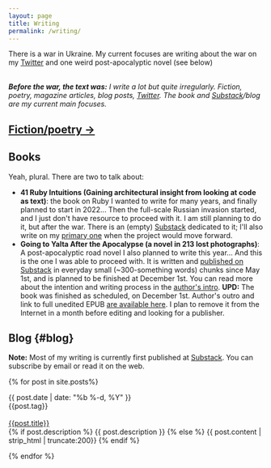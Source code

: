 ```yaml
---
layout: page
title: Writing
permalink: /writing/
---
```


<div class="callout">
  There is a war in Ukraine. My current focuses are writing about the war on my <a href="https://twitter.com/zverok">Twitter</a> and one weird post-apocalyptic novel (see below)
</div>

<br/>

_**Before the war, the text was:** I write a lot but quite irregularly. Fiction, poetry, magazine articles, blog posts, <a href="https://twitter.com/zverok">Twitter</a>. The book and <a href="https://zverok.substack.com">Substack</a>/blog are my current main focuses._

## [Fiction/poetry →](/writing/fiction/)

## Books

Yeah, plural. There are two to talk about:

* **41 Ruby Intuitions (Gaining architectural insight from looking at code as text)**: the book on Ruby I wanted to write for many years, and finally planned to start in 2022... Then the full-scale Russian invasion started, and I just don't have resource to proceed with it. I am still planning to do it, but after the war. There is an (empty) [Substack](https://rubyintuitions.substack.com/) dedicated to it; I'll also write on my [primary one](https://zverok.substack.com) when the project would move forward.
* **Going to Yalta After the Apocalypse (a novel in 213 lost photographs)**: A post-apocalyptic road novel I also planned to write this year... And this is the one I was able to proceed with. It is written and [published on Substack](https://goingtoyalta.substack.com/) in everyday small (\~300-something words) chunks since May 1st, and is planned to be finished at December 1st. You can read more about the intention and writing process in the [author's intro](https://goingtoyalta.substack.com/p/pre-intro). **UPD:** The book was finished as scheduled, on December 1st. Author's outro and link to full unedited EPUB [are available here](https://goingtoyalta.substack.com/p/outro). I plan to remove it from the Internet in a month before editing and looking for a publisher.

<!--
## "41 Ruby Intuitions"—book in progress {#ruby-intuitions}

**Gaining architectural insight from looking at code as text**

The main topic of the book is looking into the ways of code writing that allow creating lucid code. Lucid code conveys its intention and means in the most humane ways possible. I'll be exploring the ways of thinking that Ruby programming language, "designed for developer's happiness" teaches, and how paying attention to singular (code) phrases allow one to write better.

<iframe src="https://rubyintuitions.substack.com/embed" width="480" height="320" style="border:1px solid #EEE; background:white;" frameborder="0" scrolling="no"></iframe>
-->

## Blog {#blog}

**Note:** Most of my writing is currently first published at [Substack](https://zverok.substack.com). You can subscribe by email or read it on the web.

{% for post in site.posts%}
<div class="post postContent">
  <div  class="postDate"><time datetime="{{ post.date | date_to_xmlschema }}" itemprop="datePublished">{{ post.date | date: "%b %-d, %Y" }}</time>
  </div>
  <div class="postTag">
    {{post.tag}}
  </div>
  <br>
  <div class="postTitle">
  <a class='postLink' href="{{site.url}}{{site.baseurl}}{{post.url}}">{{post.title}}</a>
  </div>
  <div class="postExt">
    {% if post.description %}
      {{ post.description }}
    {% else %}
      {{ post.content | strip_html | truncate:200}}
    {% endif %}
  </div>
</div>

{% endfor %}
